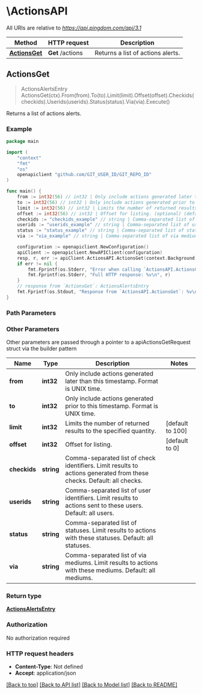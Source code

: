 # \ActionsAPI

All URIs are relative to *https://api.pingdom.com/api/3.1*

Method | HTTP request | Description
------------- | ------------- | -------------
[**ActionsGet**](ActionsAPI.md#ActionsGet) | **Get** /actions | Returns a list of actions alerts.



## ActionsGet

> ActionsAlertsEntry ActionsGet(ctx).From(from).To(to).Limit(limit).Offset(offset).Checkids(checkids).Userids(userids).Status(status).Via(via).Execute()

Returns a list of actions alerts.



### Example

```go
package main

import (
	"context"
	"fmt"
	"os"
	openapiclient "github.com/GIT_USER_ID/GIT_REPO_ID"
)

func main() {
	from := int32(56) // int32 | Only include actions generated later than this timestamp. Format is UNIX time. (optional)
	to := int32(56) // int32 | Only include actions generated prior to this timestamp. Format is UNIX time. (optional)
	limit := int32(56) // int32 | Limits the number of returned results to the specified quantity. (optional) (default to 100)
	offset := int32(56) // int32 | Offset for listing. (optional) (default to 0)
	checkids := "checkids_example" // string | Comma-separated list of check identifiers. Limit results to actions generated from these checks. Default: all checks. (optional)
	userids := "userids_example" // string | Comma-separated list of user identifiers. Limit results to actions sent to these users. Default: all users. (optional)
	status := "status_example" // string | Comma-separated list of statuses. Limit results to actions with these statuses. Default: all statuses. (optional)
	via := "via_example" // string | Comma-separated list of via mediums. Limit results to actions with these mediums. Default: all mediums. (optional)

	configuration := openapiclient.NewConfiguration()
	apiClient := openapiclient.NewAPIClient(configuration)
	resp, r, err := apiClient.ActionsAPI.ActionsGet(context.Background()).From(from).To(to).Limit(limit).Offset(offset).Checkids(checkids).Userids(userids).Status(status).Via(via).Execute()
	if err != nil {
		fmt.Fprintf(os.Stderr, "Error when calling `ActionsAPI.ActionsGet``: %v\n", err)
		fmt.Fprintf(os.Stderr, "Full HTTP response: %v\n", r)
	}
	// response from `ActionsGet`: ActionsAlertsEntry
	fmt.Fprintf(os.Stdout, "Response from `ActionsAPI.ActionsGet`: %v\n", resp)
}
```

### Path Parameters



### Other Parameters

Other parameters are passed through a pointer to a apiActionsGetRequest struct via the builder pattern


Name | Type | Description  | Notes
------------- | ------------- | ------------- | -------------
 **from** | **int32** | Only include actions generated later than this timestamp. Format is UNIX time. | 
 **to** | **int32** | Only include actions generated prior to this timestamp. Format is UNIX time. | 
 **limit** | **int32** | Limits the number of returned results to the specified quantity. | [default to 100]
 **offset** | **int32** | Offset for listing. | [default to 0]
 **checkids** | **string** | Comma-separated list of check identifiers. Limit results to actions generated from these checks. Default: all checks. | 
 **userids** | **string** | Comma-separated list of user identifiers. Limit results to actions sent to these users. Default: all users. | 
 **status** | **string** | Comma-separated list of statuses. Limit results to actions with these statuses. Default: all statuses. | 
 **via** | **string** | Comma-separated list of via mediums. Limit results to actions with these mediums. Default: all mediums. | 

### Return type

[**ActionsAlertsEntry**](ActionsAlertsEntry.md)

### Authorization

No authorization required

### HTTP request headers

- **Content-Type**: Not defined
- **Accept**: application/json

[[Back to top]](#) [[Back to API list]](../README.md#documentation-for-api-endpoints)
[[Back to Model list]](../README.md#documentation-for-models)
[[Back to README]](../README.md)


